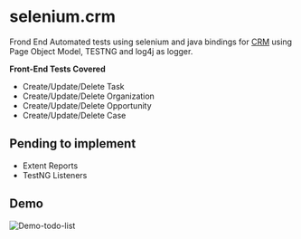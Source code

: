 # selenium.crm
Frond End Automated tests using selenium and java bindings for [CRM](https://phyllo.capsulecrm.com/) using Page Object Model, TESTNG and log4j as logger.

**Front-End Tests Covered**

- Create/Update/Delete Task
- Create/Update/Delete Organization
- Create/Update/Delete Opportunity
- Create/Update/Delete Case


## Pending to implement
- Extent Reports
- TestNG Listeners

## Demo
![Demo-todo-list](/selenium.crm/images/selenium.gif)


